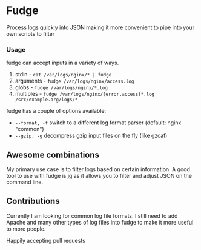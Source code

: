 # Fudge

Process logs quickly into JSON making it more convenient to pipe into your own scripts to filter

### Usage

fudge can accept inputs in a variety of ways.

1. stdin - `cat /var/logs/nginx/* | fudge`
2. arguments - `fudge /var/logs/nginx/access.log`
3. globs - `fudge /var/logs/nginx/*.log`
4. multiples - `fudge /var/logs/nginx/{error,access}*.log /src/example.org/logs/*`

fudge has a couple of options available:

- `--format, -f` switch to a different log format parser (default: nginx "common")
- `--gzip, -g` decompress gzip input files on the fly (like gzcat)

## Awesome combinations

My primary use case is to filter logs based on certain information. A good tool to use with fudge is [jq][0] as it allows you to filter and adjust JSON on the command line.

[0]: https://github.com/stedolan/jq

## Contributions

Currently I am looking for common log file formats. I still need to add Apache and many other types of log files into fudge to make it more useful to more people.

Happily accepting pull requests
